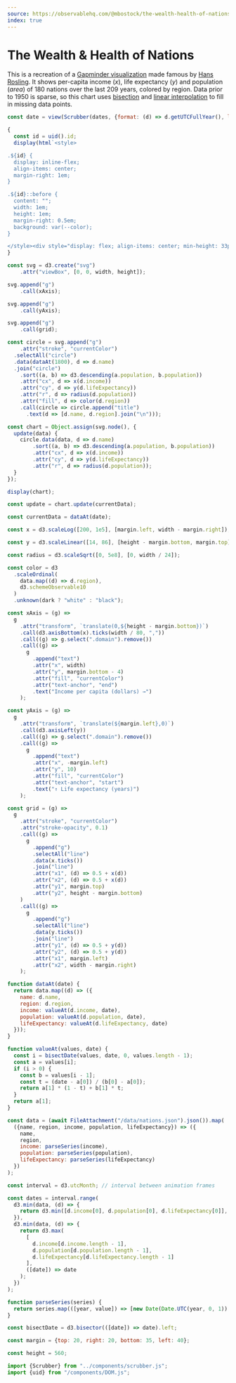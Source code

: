 ```yaml
---
source: https://observablehq.com/@mbostock/the-wealth-health-of-nations
index: true
---
```


# The Wealth & Health of Nations

This is a recreation of a [Gapminder visualization](https://www.gapminder.org/tools/?from=world) made famous by [Hans Rosling](https://www.ted.com/talks/hans_rosling_the_best_stats_you_ve_ever_seen). It shows per-capita income (_x_), life expectancy (_y_) and population (_area_) of 180 nations over the last 209 years, colored by region. Data prior to 1950 is sparse, so this chart uses [bisection](https://en.wikipedia.org/wiki/Binary_search_algorithm) and [linear interpolation](https://en.wikipedia.org/wiki/Linear_interpolation) to fill in missing data points.

```js
const date = view(Scrubber(dates, {format: (d) => d.getUTCFullYear(), loop: false}));
```

```js
{
  const id = uid().id;
  display(html`<style>

.${id} {
  display: inline-flex;
  align-items: center;
  margin-right: 1em;
}

.${id}::before {
  content: "";
  width: 1em;
  height: 1em;
  margin-right: 0.5em;
  background: var(--color);
}

</style><div style="display: flex; align-items: center; min-height: 33px; font: 10px sans-serif; margin-left: ${margin.left}px;"><div>${color.domain().map(region => html`<span class="${id}" style="--color: ${color(region)}">${document.createTextNode(region)}</span>`)}`);
}
```

```js echo
const svg = d3.create("svg")
    .attr("viewBox", [0, 0, width, height]);

svg.append("g")
    .call(xAxis);

svg.append("g")
    .call(yAxis);

svg.append("g")
    .call(grid);

const circle = svg.append("g")
    .attr("stroke", "currentColor")
  .selectAll("circle")
  .data(dataAt(1800), d => d.name)
  .join("circle")
    .sort((a, b) => d3.descending(a.population, b.population))
    .attr("cx", d => x(d.income))
    .attr("cy", d => y(d.lifeExpectancy))
    .attr("r", d => radius(d.population))
    .attr("fill", d => color(d.region))
    .call(circle => circle.append("title")
      .text(d => [d.name, d.region].join("\n")));

const chart = Object.assign(svg.node(), {
  update(data) {
    circle.data(data, d => d.name)
        .sort((a, b) => d3.descending(a.population, b.population))
        .attr("cx", d => x(d.income))
        .attr("cy", d => y(d.lifeExpectancy))
        .attr("r", d => radius(d.population));
  }
});

display(chart);
```

```js echo
const update = chart.update(currentData);
```

```js echo
const currentData = dataAt(date);
```

```js echo
const x = d3.scaleLog([200, 1e5], [margin.left, width - margin.right]);
```

```js echo
const y = d3.scaleLinear([14, 86], [height - margin.bottom, margin.top]);
```

```js echo
const radius = d3.scaleSqrt([0, 5e8], [0, width / 24]);
```

```js echo
const color = d3
  .scaleOrdinal(
    data.map((d) => d.region),
    d3.schemeObservable10
  )
  .unknown(dark ? "white" : "black");
```

```js echo
const xAxis = (g) =>
  g
    .attr("transform", `translate(0,${height - margin.bottom})`)
    .call(d3.axisBottom(x).ticks(width / 80, ","))
    .call((g) => g.select(".domain").remove())
    .call((g) =>
      g
        .append("text")
        .attr("x", width)
        .attr("y", margin.bottom - 4)
        .attr("fill", "currentColor")
        .attr("text-anchor", "end")
        .text("Income per capita (dollars) →")
    );
```

```js echo
const yAxis = (g) =>
  g
    .attr("transform", `translate(${margin.left},0)`)
    .call(d3.axisLeft(y))
    .call((g) => g.select(".domain").remove())
    .call((g) =>
      g
        .append("text")
        .attr("x", -margin.left)
        .attr("y", 10)
        .attr("fill", "currentColor")
        .attr("text-anchor", "start")
        .text("↑ Life expectancy (years)")
    );
```

```js echo
const grid = (g) =>
  g
    .attr("stroke", "currentColor")
    .attr("stroke-opacity", 0.1)
    .call((g) =>
      g
        .append("g")
        .selectAll("line")
        .data(x.ticks())
        .join("line")
        .attr("x1", (d) => 0.5 + x(d))
        .attr("x2", (d) => 0.5 + x(d))
        .attr("y1", margin.top)
        .attr("y2", height - margin.bottom)
    )
    .call((g) =>
      g
        .append("g")
        .selectAll("line")
        .data(y.ticks())
        .join("line")
        .attr("y1", (d) => 0.5 + y(d))
        .attr("y2", (d) => 0.5 + y(d))
        .attr("x1", margin.left)
        .attr("x2", width - margin.right)
    );
```

```js echo
function dataAt(date) {
  return data.map((d) => ({
    name: d.name,
    region: d.region,
    income: valueAt(d.income, date),
    population: valueAt(d.population, date),
    lifeExpectancy: valueAt(d.lifeExpectancy, date)
  }));
}
```

```js echo
function valueAt(values, date) {
  const i = bisectDate(values, date, 0, values.length - 1);
  const a = values[i];
  if (i > 0) {
    const b = values[i - 1];
    const t = (date - a[0]) / (b[0] - a[0]);
    return a[1] * (1 - t) + b[1] * t;
  }
  return a[1];
}
```

```js echo
const data = (await FileAttachment("/data/nations.json").json()).map(
  ({name, region, income, population, lifeExpectancy}) => ({
    name,
    region,
    income: parseSeries(income),
    population: parseSeries(population),
    lifeExpectancy: parseSeries(lifeExpectancy)
  })
);
```

```js echo
const interval = d3.utcMonth; // interval between animation frames
```

```js echo
const dates = interval.range(
  d3.min(data, (d) => {
    return d3.min([d.income[0], d.population[0], d.lifeExpectancy[0]], ([date]) => date);
  }),
  d3.min(data, (d) => {
    return d3.max(
      [
        d.income[d.income.length - 1],
        d.population[d.population.length - 1],
        d.lifeExpectancy[d.lifeExpectancy.length - 1]
      ],
      ([date]) => date
    );
  })
);
```

```js echo
function parseSeries(series) {
  return series.map(([year, value]) => [new Date(Date.UTC(year, 0, 1)), value]);
}
```

```js echo
const bisectDate = d3.bisector(([date]) => date).left;
```

```js echo
const margin = {top: 20, right: 20, bottom: 35, left: 40};
```

```js echo
const height = 560;
```

```js echo
import {Scrubber} from "../components/scrubber.js";
import {uid} from "/components/DOM.js";
```
